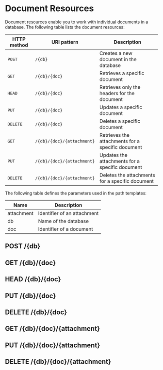 # Document Resources

Document resources enable you to work with individual documents in a database. The following table lists the document resources:

|HTTP method | URI pattern | Description  |
| ------	| ------	| ------	|  
| `POST`    | `/{db}`                     | Creates a new document in the database  
| `GET`| `/{db}/{doc}` | Retrieves a specific document |
|  `HEAD`| `/{db}/{doc}` | Retrieves only the headers for the document
|  `PUT`| `/{db}/{doc}` |Updates a specific document|  
| `DELETE`| `/{db}/{doc}` | Deletes a specific document |  
| `GET` | `/{db}/{doc}/{attachment}`| Retrieves the attachments for a specific document|
| `PUT` | `/{db}/{doc}/{attachment}`| Updates the attachments for a specific document|
| `DELETE` | `/{db}/{doc}/{attachment}`| Deletes the attachments for a specific document|


The following table defines the parameters used in the path templates:

| Name | Description|  
|  ------	| ------	|  
| attachment | Identifier of an attachment |  
| db | Name of the database|  
| doc | Identifier of a document


## POST /{db}


## GET /{db}/{doc}

## HEAD /{db}/{doc}

## PUT /{db}/{doc}

## DELETE /{db}/{doc}
## GET /{db}/{doc}/{attachment}

## PUT /{db}/{doc}/{attachment}
## DELETE /{db}/{doc}/{attachment}



